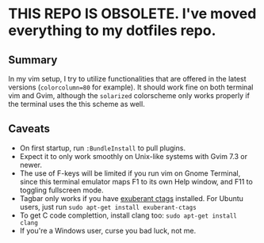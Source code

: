 # THIS REPO IS OBSOLETE. I've moved everything to my dotfiles repo.

## Summary
In my vim setup, I try to utilize functionalities that are offered in the
latest versions (`colorcolumn=80` for example). It should work fine on both
terminal vim and Gvim, although the `solarized` colorscheme only works properly
if the terminal uses the this scheme as well.

## Caveats
- On first startup, run `:BundleInstall` to pull plugins.
- Expect it to only work smoothly on Unix-like systems with Gvim 7.3 or newer.
- The use of F-keys will be limited if you run vim on Gnome Terminal, since
this terminal emulator maps F1 to its own Help window, and F11 to toggling
fullscreen mode.
- Tagbar only works if you have [exuberant ctags](http://ctags.sourceforge.net/)
installed. For Ubuntu users, just run `sudo apt-get install exuberant-ctags`
- To get C code complettion, install clang too: `sudo apt-get install clang`
- If you're a Windows user, curse you bad luck, not me.
